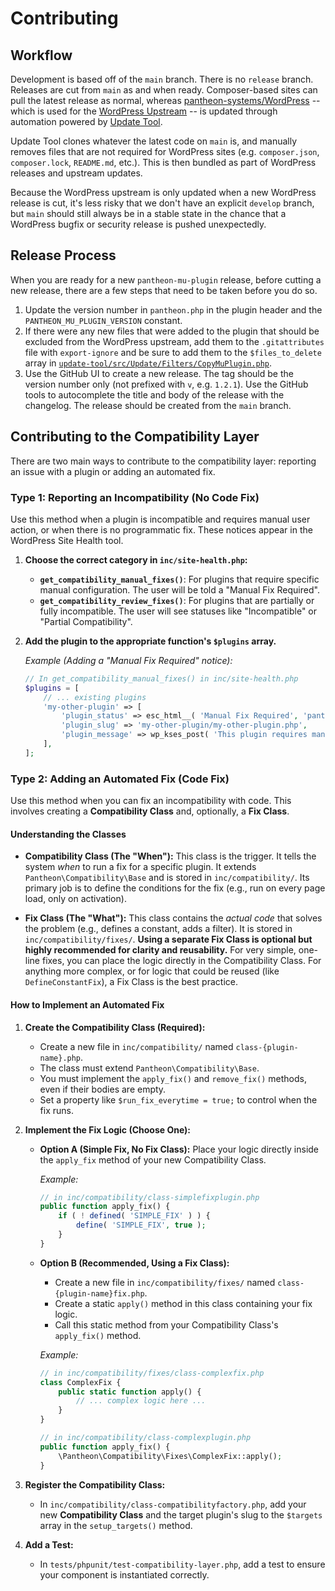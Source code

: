 # Contributing

## Workflow
Development is based off of the `main` branch. There is no `release` branch. Releases are cut from `main` as and when ready. Composer-based sites can pull the latest release as normal, whereas [pantheon-systems/WordPress](https://github.com/pantheon-systems/WordPress) -- which is used for the [WordPress Upstream](https://docs.pantheon.io/wordpress/) -- is updated through automation powered by [Update Tool](https://github.com/pantheon-systems/update-tool/).

Update Tool clones whatever the latest code on `main` is, and manually removes files that are not required for WordPress sites (e.g. `composer.json`, `composer.lock`, `README.md`, etc.). This is then bundled as part of WordPress releases and upstream updates.

Because the WordPress upstream is only updated when a new WordPress release is cut, it's less risky that we don't have an explicit `develop` branch, but `main` should still always be in a stable state in the chance that a WordPress bugfix or security release is pushed unexpectedly.

## Release Process

When you are ready for a new `pantheon-mu-plugin` release, before cutting a new release, there are a few steps that need to be taken before you do so.

1. Update the version number in `pantheon.php` in the plugin header and the `PANTHEON_MU_PLUGIN_VERSION` constant.
1. If there were any new files that were added to the plugin that should be excluded from the WordPress upstream, add them to the `.gitattributes` file with `export-ignore` and be sure to add them to the `$files_to_delete` array in [`update-tool/src/Update/Filters/CopyMuPlugin.php`](https://github.com/pantheon-systems/update-tool/blob/master/src/Update/Filters/CopyMuPlugin.php).
1. Use the GitHub UI to create a new release. The tag should be the version number only (not prefixed with `v`, e.g. `1.2.1`). Use the GitHub tools to autocomplete the title and body of the release with the changelog. The release should be created from the `main` branch.

## Contributing to the Compatibility Layer

There are two main ways to contribute to the compatibility layer: reporting an issue with a plugin or adding an automated fix.

### Type 1: Reporting an Incompatibility (No Code Fix)

Use this method when a plugin is incompatible and requires manual user action, or when there is no programmatic fix. These notices appear in the WordPress Site Health tool.

1. **Choose the correct category in `inc/site-health.php`:**
    * **`get_compatibility_manual_fixes()`**: For plugins that require specific manual configuration. The user will be told a "Manual Fix Required".
    * **`get_compatibility_review_fixes()`**: For plugins that are partially or fully incompatible. The user will see statuses like "Incompatible" or "Partial Compatibility".

2. **Add the plugin to the appropriate function's `$plugins` array.**

    *Example (Adding a "Manual Fix Required" notice):*
    ```php
    // In get_compatibility_manual_fixes() in inc/site-health.php
    $plugins = [
        // ... existing plugins
        'my-other-plugin' => [
            'plugin_status' => esc_html__( 'Manual Fix Required', 'pantheon' ),
            'plugin_slug' => 'my-other-plugin/my-other-plugin.php',
            'plugin_message' => wp_kses_post( 'This plugin requires manual configuration. See <a href="...">docs</a>.' ),
        ],
    ];
    ```

### Type 2: Adding an Automated Fix (Code Fix)

Use this method when you can fix an incompatibility with code. This involves creating a **Compatibility Class** and, optionally, a **Fix Class**.

#### Understanding the Classes

* **Compatibility Class (The "When"):** This class is the trigger. It tells the system *when* to run a fix for a specific plugin. It extends `Pantheon\Compatibility\Base` and is stored in `inc/compatibility/`. Its primary job is to define the conditions for the fix (e.g., run on every page load, only on activation).

* **Fix Class (The "What"):** This class contains the *actual code* that solves the problem (e.g., defines a constant, adds a filter). It is stored in `inc/compatibility/fixes/`. **Using a separate Fix Class is optional but highly recommended for clarity and reusability.** For very simple, one-line fixes, you can place the logic directly in the Compatibility Class. For anything more complex, or for logic that could be reused (like `DefineConstantFix`), a Fix Class is the best practice.

#### How to Implement an Automated Fix

1. **Create the Compatibility Class (Required):**
    * Create a new file in `inc/compatibility/` named `class-{plugin-name}.php`.
    * The class must extend `Pantheon\Compatibility\Base`.
    * You must implement the `apply_fix()` and `remove_fix()` methods, even if their bodies are empty.
    * Set a property like `$run_fix_everytime = true;` to control when the fix runs.

2.  **Implement the Fix Logic (Choose One):**

    *   **Option A (Simple Fix, No Fix Class):** Place your logic directly inside the `apply_fix` method of your new Compatibility Class.

        *Example:*
        ```php
        // in inc/compatibility/class-simplefixplugin.php
        public function apply_fix() {
            if ( ! defined( 'SIMPLE_FIX' ) ) {
                define( 'SIMPLE_FIX', true );
            }
        }
        ```

    *   **Option B (Recommended, Using a Fix Class):**
        *   Create a new file in `inc/compatibility/fixes/` named `class-{plugin-name}fix.php`.
        *   Create a static `apply()` method in this class containing your fix logic.
        *   Call this static method from your Compatibility Class's `apply_fix()` method.

        *Example:*
        ```php
        // in inc/compatibility/fixes/class-complexfix.php
        class ComplexFix {
            public static function apply() {
                // ... complex logic here ...
            }
        }

        // in inc/compatibility/class-complexplugin.php
        public function apply_fix() {
            \Pantheon\Compatibility\Fixes\ComplexFix::apply();
        }
        ```

3.  **Register the Compatibility Class:**
    *   In `inc/compatibility/class-compatibilityfactory.php`, add your new **Compatibility Class** and the target plugin's slug to the `$targets` array in the `setup_targets()` method.

4.  **Add a Test:**
    *   In `tests/phpunit/test-compatibility-layer.php`, add a test to ensure your component is instantiated correctly.